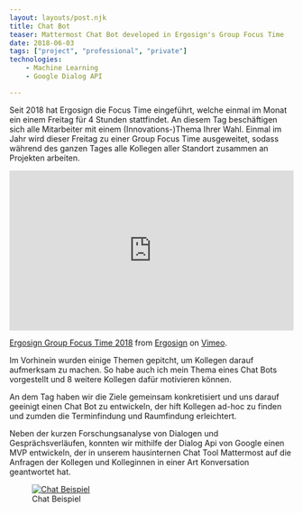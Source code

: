 ```yaml
---
layout: layouts/post.njk
title: Chat Bot
teaser: Mattermost Chat Bot developed in Ergosign's Group Focus Time
date: 2018-06-03
tags: ["project", "professional", "private"]
technologies:
    - Machine Learning
    - Google Dialog API

---
```



Seit 2018 hat Ergosign die Focus Time eingeführt, welche einmal im Monat ein einem Freitag für 4 Stunden stattfindet. An diesem Tag beschäftigen sich alle Mitarbeiter mit einem (Innovations-)Thema Ihrer Wahl. Einmal im Jahr wird dieser Freitag zu einer Group Focus Time ausgeweitet, sodass während des ganzen Tages alle Kollegen aller Standort zusammen an Projekten arbeiten. 

<div style="padding:56.25% 0 0 0;position:relative;"><iframe src="https://player.vimeo.com/video/378785901" style="position:absolute;top:0;left:0;width:100%;height:100%;" frameborder="0" allow="autoplay; fullscreen" allowfullscreen></iframe></div><script src="https://player.vimeo.com/api/player.js"></script>
<p><a href="https://vimeo.com/378785901">Ergosign Group Focus Time 2018</a> from <a href="https://vimeo.com/user4591735">Ergosign</a> on <a href="https://vimeo.com">Vimeo</a>.</p>


Im Vorhinein wurden einige Themen gepitcht, um Kollegen darauf aufmerksam zu machen. So habe auch ich mein Thema eines Chat Bots vorgestellt und 8 weitere Kollegen dafür motivieren können.

An dem Tag haben wir die Ziele gemeinsam konkretisiert und uns darauf geeinigt einen Chat Bot zu entwickeln, der hift Kollegen ad-hoc zu finden und zumden die Terminfindung und Raumfindung erleichtert.

Neben der kurzen Forschungsanalyse von Dialogen und Gesprächsverläufen, konnten wir mithilfe der Dialog Api von Google einen MVP entwickeln, der in unserem hausinternen Chat Tool Mattermost auf die Anfragen der Kollegen und Kolleginnen in einer Art Konversation geantwortet hat.

<figure>
      <a href="{{'/assets/projects/x-chat-bot/chat-bot.png' | url}}">
          <img src="{{'/assets/projects/x-chat-bot/chat-bot.png' | url}}"alt="Chat Beispiel" />
      </a>
      <figcaption > Chat Beispiel </figcaption>
</figure>